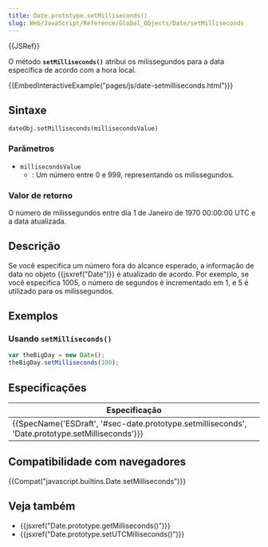 ```yaml
---
title: Date.prototype.setMilliseconds()
slug: Web/JavaScript/Reference/Global_Objects/Date/setMilliseconds
---
```


{{JSRef}}

O método **`setMilliseconds()`** atribui os milissegundos para a data específica de acordo com a hora local.

{{EmbedInteractiveExample("pages/js/date-setmilliseconds.html")}}

## Sintaxe

```
dateObj.setMilliseconds(millisecondsValue)
```

### Parâmetros

- `millisecondsValue`
  - : Um número entre 0 e 999, representando os milissegundos.

### Valor de retorno

O número de milissegundos entre dia 1 de Janeiro de 1970 00:00:00 UTC e a data atualizada.

## Descrição

Se você especifica um número fora do alcance esperado, a informação de data no objeto {{jsxref("Date")}} é atualizado de acordo. Por exemplo, se você especifica 1005, o número de segundos é incrementado em 1, e 5 é utilizado para os milissegundos.

## Exemplos

### Usando `setMilliseconds()`

```js
var theBigDay = new Date();
theBigDay.setMilliseconds(100);
```

## Especificações

| Especificação                                                                                    |
| ------------------------------------------------------------------------------------------------ |
| {{SpecName('ESDraft', '#sec-date.prototype.setmilliseconds', 'Date.prototype.setMilliseconds')}} |

## Compatibilidade com navegadores

{{Compat("javascript.builtins.Date.setMilliseconds")}}

## Veja também

- {{jsxref("Date.prototype.getMilliseconds()")}}
- {{jsxref("Date.prototype.setUTCMilliseconds()")}}
